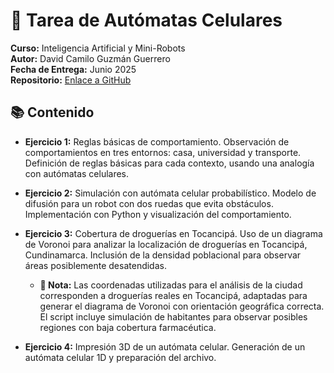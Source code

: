 # 🤖 Tarea de Autómatas Celulares
**Curso:** Inteligencia Artificial y Mini-Robots  
**Autor:** David Camilo Guzmán Guerrero  
**Fecha de Entrega:** Junio 2025  
**Repositorio:** [Enlace a GitHub](https://github.com/lmao813/Tarea_AutomatasCelulares)  

## 📚 Contenido
- **Ejercicio 1:** Reglas básicas de comportamiento. Observación de comportamientos en tres entornos: casa, universidad y transporte. Definición de reglas básicas para cada contexto, usando una analogía con autómatas celulares.  

- **Ejercicio 2:** Simulación con autómata celular probabilístico. Modelo de difusión para un robot con dos ruedas que evita obstáculos. Implementación con Python y visualización del comportamiento.

- **Ejercicio 3:** Cobertura de droguerías en Tocancipá. Uso de un diagrama de Voronoi para analizar la localización de droguerías en Tocancipá, Cundinamarca. Inclusión de la densidad poblacional para observar áreas posiblemente desatendidas.
  - **📌 Nota:** Las coordenadas utilizadas para el análisis de la ciudad corresponden a droguerías reales en Tocancipá, adaptadas para generar el diagrama de Voronoi con orientación geográfica correcta. El script incluye simulación de habitantes para observar posibles regiones con baja cobertura farmacéutica.

- **Ejercicio 4:** Impresión 3D de un autómata celular. Generación de un autómata celular 1D y preparación del archivo.
